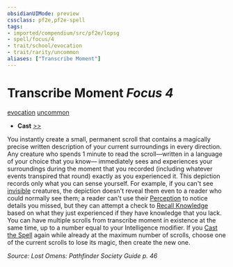 ```yaml
---
obsidianUIMode: preview
cssclass: pf2e,pf2e-spell
tags:
- imported/compendium/src/pf2e/lopsg
- spell/focus/4
- trait/school/evocation
- trait/rarity/uncommon
aliases: ["Transcribe Moment"]
---
```

# Transcribe Moment *Focus 4*   
[evocation](evocation.md)  [uncommon](uncommon.md)  

- **Cast** [>>](chapter-9-playing-the-game.md#Actions "Two-Action") 

You instantly create a small, permanent scroll that contains a magically precise written description of your current surroundings in every direction. Any creature who spends 1 minute to read the scroll—written in a language of your choice that you know— immediately sees and experiences your surroundings during the moment that you recorded (including whatever events transpired that round) exactly as you experienced it. This depiction records only what you can sense yourself. For example, if you can't see [invisible](conditions.md#Invisible) creatures, the depiction doesn't reveal them even to a reader who could normally see them; a reader can't use their [Perception](../skills.md#Perception) to notice details you missed, but they can attempt a check to [Recall Knowledge](recall-knowledge.md) based on what they just experienced if they have knowledge that you lack. You can have multiple scrolls from transcribe moment in existence at the same time, up to a number equal to your Intelligence modifier. If you [Cast the Spell](cast-a-spell.md) again while already at the maximum number of scrolls, choose one of the current scrolls to lose its magic, then create the new one.

*Source: Lost Omens: Pathfinder Society Guide p. 46*